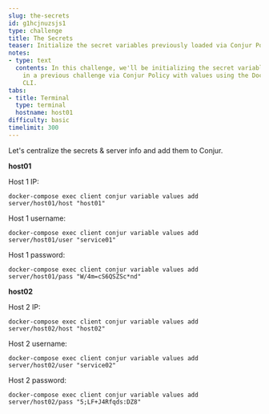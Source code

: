 ```yaml
---
slug: the-secrets
id: g1hcjnuzsjs1
type: challenge
title: The Secrets
teaser: Initialize the secret variables previously loaded via Conjur Policy with values.
notes:
- type: text
  contents: In this challenge, we'll be initializing the secret variables creating
    in a previous challenge via Conjur Policy with values using the Docker-based Conjur
    CLI.
tabs:
- title: Terminal
  type: terminal
  hostname: host01
difficulty: basic
timelimit: 300
---
```


Let's centralize the secrets & server info and add them to Conjur.

**host01**

Host 1 IP:
```
docker-compose exec client conjur variable values add server/host01/host "host01"
```
Host 1 username:

```
docker-compose exec client conjur variable values add server/host01/user "service01"
```
Host 1 password:

```
docker-compose exec client conjur variable values add server/host01/pass "W/4m=cS6QSZSc*nd"
```

**host02**

Host 2 IP:
```
docker-compose exec client conjur variable values add server/host02/host "host02"
```
Host 2 username:
```
docker-compose exec client conjur variable values add server/host02/user "service02"
```
Host 2 password:
```
docker-compose exec client conjur variable values add server/host02/pass "5;LF+J4Rfqds:DZ8"
```